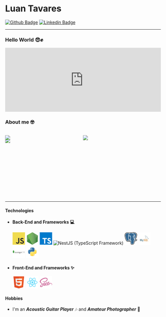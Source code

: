 # Luan Tavares

[![Github Badge](https://img.shields.io/badge/-GitHub-000?style=flat-square&logo=Github&logoColor=white&link=https://github.com/nicolaslima321)](https://github.com/luanstavares) [![Linkedin Badge](https://img.shields.io/badge/-LinkedIn-blue?style=flat-square&logo=Linkedin&logoColor=white&link=https://www.linkedin.com/in/nicolas-lima-98a0a1131/)](https://www.linkedin.com/in/luan-tavares-534774133/)

---

### Hello World :sunglasses::fist:

<div style="width:100%;height:0;padding-bottom:41%;position:relative;"><iframe src="https://giphy.com/embed/3o7abooVPgeGpknXpu" width="100%" height="100%" style="position:absolute" frameBorder="0" class="giphy-embed" allowFullScreen></iframe></div><p><a href="https://giphy.com/gifs/hello-hi-spider-man-3o7abooVPgeGpknXpu"></a></p>

### About me 🤓

<img style="margin: -5em 0 -2em 0" src="welcome-code.png">

<div align="center">
  <span style="display: flex;">
    <img style="flex-basis: 50%" src="https://github-readme-stats.vercel.app/api?username=luanstavares&count_private=true&show_icons=true&theme=dark" height="200px">
    <img style="flex-basis: 50%" src="https://github-readme-stats.vercel.app/api/top-langs/?username=luanstavares&hide=java,%20ruby,%20CSS,%20objective-c,%20html&show_icons=true&theme=dark&layout=compact" height="200px">
  </span>
</div>

---

#### Technologies

- #### **Back-End and Frameworks** :computer:

  <img alt="JavaScript" src="https://raw.githubusercontent.com/github/explore/80688e429a7d4ef2fca1e82350fe8e3517d3494d/topics/javascript/javascript.png" width="40px" height="40px" />
  <img alt="Pai de Todos" src="https://raw.githubusercontent.com/github/explore/80688e429a7d4ef2fca1e82350fe8e3517d3494d/topics/nodejs/nodejs.png" width="40px" height="40px" />
  <img alt="TypeScript" src="https://raw.githubusercontent.com/github/explore/80688e429a7d4ef2fca1e82350fe8e3517d3494d/topics/typescript/typescript.png" width="40px" height="40px" />
  <img alt="NestJS (TypeScript Framework)" src="https://camo.githubusercontent.com/5f54c0817521724a2deae8dedf0c280a589fd0aa9bffd7f19fa6254bb52e996a/68747470733a2f2f6e6573746a732e636f6d2f696d672f6c6f676f2d736d616c6c2e737667" width="40px" height="40px" />

  <img alt="PostgreSQL" src="https://raw.githubusercontent.com/github/explore/80688e429a7d4ef2fca1e82350fe8e3517d3494d/topics/postgresql/postgresql.png" width="40px" height="40px" />
  <img alt="MySQL" src="https://raw.githubusercontent.com/github/explore/80688e429a7d4ef2fca1e82350fe8e3517d3494d/topics/mysql/mysql.png" height="40px" />
  <img alt="MongoDB" src="https://raw.githubusercontent.com/github/explore/80688e429a7d4ef2fca1e82350fe8e3517d3494d/topics/mongodb/mongodb.png" height="40px" />

  <img alt="Python" src="https://raw.githubusercontent.com/github/explore/80688e429a7d4ef2fca1e82350fe8e3517d3494d/topics/python/python.png" width="40px" height="40px" />

- #### **Front-End and Frameworks** :sparkles:

  <img alt="HTML5" src="https://raw.githubusercontent.com/devicons/devicon/master/icons/html5/html5-original.svg" width="40px" height="40px" />
  <img alt="React" src="https://raw.githubusercontent.com/github/explore/80688e429a7d4ef2fca1e82350fe8e3517d3494d/topics/react/react.png" width="40px" height="40px" />
  <img alt="Sass" src="https://raw.githubusercontent.com/github/explore/80688e429a7d4ef2fca1e82350fe8e3517d3494d/topics/sass/sass.png" width="40px" height="40px" />
 

#### Hobbies

- I'm an **_Acoustic Guitar Player_** 🎶 and **_Amateur Photographer_** 📸
